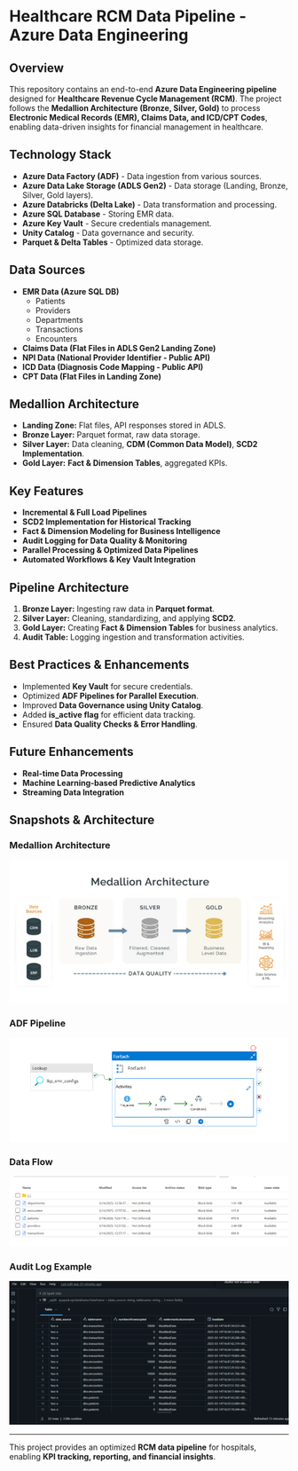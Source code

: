 # Healthcare RCM Data Pipeline - Azure Data Engineering

## Overview
This repository contains an end-to-end **Azure Data Engineering pipeline** designed for **Healthcare Revenue Cycle Management (RCM)**. The project follows the **Medallion Architecture (Bronze, Silver, Gold)** to process **Electronic Medical Records (EMR), Claims Data, and ICD/CPT Codes**, enabling data-driven insights for financial management in healthcare.

## Technology Stack
- **Azure Data Factory (ADF)** - Data ingestion from various sources.
- **Azure Data Lake Storage (ADLS Gen2)** - Data storage (Landing, Bronze, Silver, Gold layers).
- **Azure Databricks (Delta Lake)** - Data transformation and processing.
- **Azure SQL Database** - Storing EMR data.
- **Azure Key Vault** - Secure credentials management.
- **Unity Catalog** - Data governance and security.
- **Parquet & Delta Tables** - Optimized data storage.

## Data Sources
- **EMR Data (Azure SQL DB)**
  - Patients
  - Providers
  - Departments
  - Transactions
  - Encounters
- **Claims Data (Flat Files in ADLS Gen2 Landing Zone)**
- **NPI Data (National Provider Identifier - Public API)**
- **ICD Data (Diagnosis Code Mapping - Public API)**
- **CPT Data (Flat Files in Landing Zone)**

## Medallion Architecture
- **Landing Zone:** Flat files, API responses stored in ADLS.
- **Bronze Layer:** Parquet format, raw data storage.
- **Silver Layer:** Data cleaning, **CDM (Common Data Model)**, **SCD2 Implementation**.
- **Gold Layer:** **Fact & Dimension Tables**, aggregated KPIs.

## Key Features
- **Incremental & Full Load Pipelines**
- **SCD2 Implementation for Historical Tracking**
- **Fact & Dimension Modeling for Business Intelligence**
- **Audit Logging for Data Quality & Monitoring**
- **Parallel Processing & Optimized Data Pipelines**
- **Automated Workflows & Key Vault Integration**

## Pipeline Architecture
1. **Bronze Layer:** Ingesting raw data in **Parquet format**.
2. **Silver Layer:** Cleaning, standardizing, and applying **SCD2**.
3. **Gold Layer:** Creating **Fact & Dimension Tables** for business analytics.
4. **Audit Table:** Logging ingestion and transformation activities.

## Best Practices & Enhancements
- Implemented **Key Vault** for secure credentials.
- Optimized **ADF Pipelines for Parallel Execution**.
- Improved **Data Governance using Unity Catalog**.
- Added **is_active flag** for efficient data tracking.
- Ensured **Data Quality Checks & Error Handling**.

## Future Enhancements
- **Real-time Data Processing**
- **Machine Learning-based Predictive Analytics**
- **Streaming Data Integration**

## Snapshots & Architecture

### Medallion Architecture
![Medallion Architecture](Snapshots/medalian.png)

### ADF Pipeline
![Azure Data Factory Pipeline](Snapshots/pipeline.png)

### Data Flow
![Datasets](Snapshots/datasets.png)

### Audit Log Example
![Audit Logs](Snapshots/audit_logs.png)

---

This project provides an optimized **RCM data pipeline** for hospitals, enabling **KPI tracking, reporting, and financial insights**.
